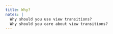 ```yaml
---
title: Why?
notes: |
  Why should you use view transitions?
  Why should you care about view transitions?
---
```


<br>
